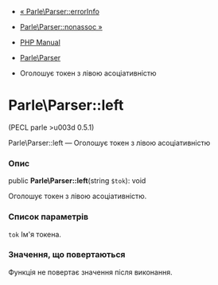 - [« Parle\Parser::errorInfo](parle-parser.errorinfo.md)
- [Parle\Parser::nonassoc »](parle-parser.nonassoc.md)

- [PHP Manual](index.md)
- [Parle\Parser](class.parle-parser.md)
- Оголошує токен з лівою асоціативністю

# Parle\Parser::left

(PECL parle \>u003d 0.5.1)

Parle\Parser::left — Оголошує токен з лівою асоціативністю

### Опис

public **Parle\Parser::left**(string `$tok`): void

Оголошує токен з лівою асоціативністю.

### Список параметрів

`tok`
Ім'я токена.

### Значення, що повертаються

Функція не повертає значення після виконання.
